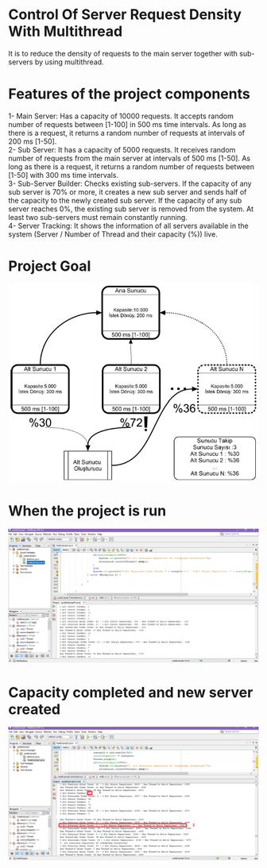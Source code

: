 # Control Of Server Request Density With Multithread
It is to reduce the density of requests to the main server together with sub-servers by using multithread.

# Features of the project components
1- Main Server: Has a capacity of 10000 requests. It accepts random number of requests between [1-100] in 500 ms time intervals. As long as there is a request, it returns a random number of requests at intervals of 200 ms [1-50].<br>
2- Sub Server: It has a capacity of 5000 requests. It receives random number of requests from the main server at intervals of 500 ms [1-50]. As long as there is a request, it returns a random number of requests between [1-50] with 300 ms time intervals.<br>
3- Sub-Server Builder: Checks existing sub-servers. If the capacity of any sub server is 70% or more, it creates a new sub server and sends half of the capacity to the newly created sub server. If the capacity of any sub server reaches 0%, the existing sub server is removed from the system. At least two sub-servers must remain constantly running.<br>
4- Server Tracking: It shows the information of all servers available in the system (Server / Number of Thread and their capacity (%)) live.

# Project Goal
![alt text](https://github.com/hrnbykbs/AllPictures/blob/main/ControlOfServerRequestDensityWithMultithread/problem.png)

# When the project is run
![alt text](https://github.com/hrnbykbs/AllPictures/blob/main/ControlOfServerRequestDensityWithMultithread/whenTheProjectIsRun.png)

# Capacity completed and new server created
![alt text](https://github.com/hrnbykbs/AllPictures/blob/main/ControlOfServerRequestDensityWithMultithread/capacityCompleted.png)
